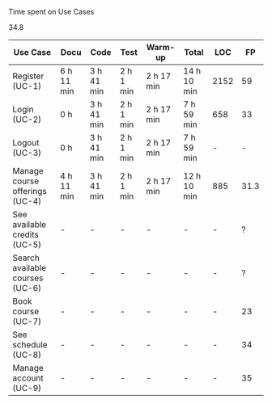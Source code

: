 Time spent on Use Cases

34.8

| Use Case | Docu | Code | Test | Warm-up | Total | LOC | FP |
| --- | --- | --- | --- | --- | --- | --- | --- |
| Register (UC-1) | 6 h 11 min | 3 h 41 min | 2 h 1 min | 2 h 17 min | 14 h 10 min | 2152 | 59 |
| Login (UC-2) | 0 h | 3 h 41 min | 2 h 1 min | 2 h 17 min | 7 h 59 min | 658 | 33 |
| Logout (UC-3) | 0 h | 3 h 41 min | 2 h 1 min | 2 h 17 min | 7 h 59 min | - | - |
| Manage course offerings (UC-4) | 4 h 11 min | 3 h 41 min | 2 h 1 min | 2 h 17 min | 12 h 10 min | 885 | 31.3 |
| See available credits (UC-5) | - | - | - | - | - | - | ? |
| Search available courses (UC-6) | - | - | - | - | - | - | ? |
| Book course (UC-7) | - | - | - | - | - | - | 23 |
| See schedule (UC-8) | - | - | - | - | - | - | 34 |
| Manage account (UC-9) | - | - | - | - | - | - | 35 |